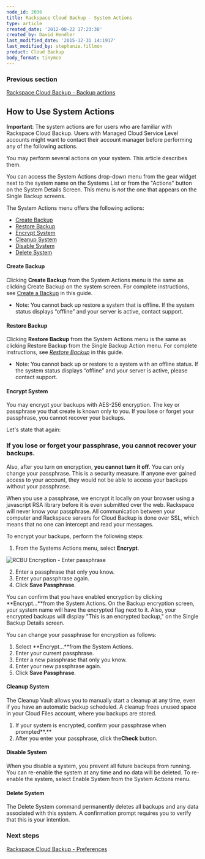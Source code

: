 ```yaml
---
node_id: 2036
title: Rackspace Cloud Backup - System Actions
type: article
created_date: '2012-08-22 17:23:38'
created_by: David Hendler
last_modified_date: '2015-12-31 14:1917'
last_modified_by: stephanie.fillmon
product: Cloud Backup
body_format: tinymce
---
```


### Previous section

[Rackspace Cloud Backup - Backup
actions](https://www.rackspace.com/knowledge_center/article/rackspace-cloud-backup-backup-actions-0)

How to Use System Actions
-------------------------

**Important**: The system actions are for users who are familiar with
Rackspace Cloud Backup. Users with Managed Cloud Service Level accounts
might want to contact their account manager before performing any of the
following actions.

You may perform several actions on your system. This article describes
them.

You can access the System Actions drop-down menu from the gear widget
next to the system name on the Systems List or from the "Actions" button
on the System Details Screen. This menu is *not* the one that appears on
the Single Backup screens.

The System Actions menu offers the following actions:

-   [Create Backup](#createbackup)
-   [Restore Backup](#restorebackup)
-   [Encrypt System](#encryptsystem)
-   [Cleanup System](#cleanupsystem)
-   [Disable System](#disablesystem)
-   [Delete System](#deletesystem)

 

#### Create Backup

Clicking **Create Backup** from the System Actions menu is the same as
clicking Create Backup on the system screen. For complete instructions,
see [Create a
Backup](http://www.rackspace.com/knowledge_center/article/rackspace-cloud-backup-create-a-backup-0)
in this guide.

-   Note: You cannot back up restore a system that is offline. If the
    system status displays &ldquo;offline&rdquo; and your server is active, contact
    support.

 

#### Restore Backup

Clicking **Restore Backup** from the System Actions menu is the same as
clicking Restore Backup from the Single Backup Action menu. For complete
instructions, see [*Restore
Backup*](http://www.rackspace.com/knowledge_center/article/rackspace-cloud-backup-backup-actions-0#restorebackup)
in this guide.

-   Note: You cannot back up or restore to a system with an offline
    status. If the system status displays &ldquo;offline&rdquo; and your server is
    active, please contact support.

 

#### Encrypt System

You may encrypt your backups with AES-256 encryption. The key or
passphrase you that create is known only to you. If you lose or forget
your passphrase, you cannot recover your backups.

Let's state that again:

### If you lose or forget your passphrase, you cannot recover your backups.

Also, after you turn on encryption, **you cannot turn it off**. You can
only change your passphrase. This is a security measure. If anyone ever
gained access to your account, they would not be able to access your
backups without your passphrase.

When you use a passphrase, we encrypt it locally on your browser using a
javascript RSA library before it is even submitted over the web.
Rackspace will never know your passphrase. All communication between
your computer and Rackspace servers for Cloud Backup is done over SSL,
which means that no one can intercept and read your messages.

To encrypt your backups, perform the following steps:

1.  From the Systems Actions menu, select **Encrypt**.

![RCBU Encryption - Enter
passphrase](http://www.rackspace.com/knowledge_center/sites/default/files/field/image/rcbu_begin_encryption.png)

2.  Enter a passphrase that only you know.
3.  Enter your passphrase again.
4.  Click **Save Passphrase**.

You can confirm that you have enabled encryption by clicking
**Encrypt...**from the System Actions. On the Backup encryption screen,
your system name will have the encrypted flag next to it. Also, your
encrypted backups will display "This is an encrypted backup," on the
Single Backup Details screen.

You can change your passphrase for encryption as follows:

1.  Select **Encrypt...**from the System Actions.
2.  Enter your current passphrase.
3.  Enter a new passphrase that only you know.
4.  Enter your new passphrase again.
5.  Click **Save Passphrase**.

 

#### Cleanup System

The Cleanup Vault allows you to manually start a cleanup at any time,
even if you have an automatic backup scheduled. A cleanup frees unused
space in your Cloud Files account, where you backups are stored.

1.  If your system is encrypted, confirm your passphrase when
    prompted**.**
2.  After you enter your passphrase, click the**Check** button.

 

#### Disable System

When you disable a system, you prevent all future backups from running.
You can re-enable the system at any time and no data will be deleted. To
re-enable the system, select Enable System from the System Actions menu.

 

#### Delete System

The Delete System command permanently deletes all backups and any data
associated with this system. A confirmation prompt requires you to
verify that this is your intention.

### Next steps

[Rackspace Cloud Backup -
Preferences](http://www.rackspace.com/knowledge_center/article/rackspace-cloud-backup-preferences-0)

